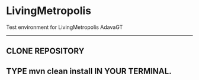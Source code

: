 # LivingMetropolis
Test environment for LivingMetropolis AdavaGT

-----------------------------------------------------------------------------------------------------------------------------------------
CLONE REPOSITORY
-----------------------------------------------------------------------------------------------------------------------------------------
TYPE mvn clean install IN YOUR TERMINAL.
-----------------------------------------------------------------------------------------------------------------------------------------
